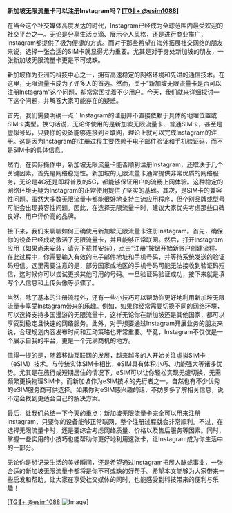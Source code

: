 **新加坡无限流量卡可以注册Instagram吗？[[TG💪+ @esim1088](https://t.me/s/esim1088)]**

在当今这个社交媒体高度发达的时代，Instagram已经成为全球范围内最受欢迎的社交平台之一。无论是分享生活点滴、展示个人风格，还是进行商业推广，Instagram都提供了极为便捷的方式。而对于那些希望在海外拓展社交网络的朋友来说，选择一张合适的SIM卡就显得尤为重要。尤其是对于身处新加坡的朋友，一张新加坡无限流量卡更是不可或缺。

新加坡作为亚洲的科技中心之一，拥有高速稳定的网络环境和先进的通信技术。在这里，无限流量卡成为了许多人的首选。然而，关于“新加坡无限流量卡是否可以注册Instagram”这个问题，却常常困扰着不少用户。今天，我们就来详细探讨一下这个问题，并解答大家可能存在的疑惑。

首先，我们需要明确一点：Instagram的注册并不直接依赖于具体的地理位置或SIM卡类型。换句话说，无论你使用的是新加坡无限流量卡、普通SIM卡，甚至是虚拟号码，只要你的设备能够连接到互联网，理论上就可以完成Instagram的注册。这是因为Instagram的注册过程主要依赖于电子邮件验证和手机验证码，而不是SIM卡的具体信息。

然而，在实际操作中，新加坡无限流量卡能否顺利注册Instagram，还取决于几个关键因素。首先是网络稳定性。新加坡的无限流量卡通常提供非常优质的网络服务，无论是4G还是即将普及的5G，都能够保证用户的流畅上网体验。这种稳定的网络环境无疑为Instagram的正常使用提供了坚实的基础。其次，是SIM卡的兼容性问题。虽然大多数无限流量卡都能很好地支持主流应用程序，但个别品牌或型号可能会出现兼容性问题。因此，在选择无限流量卡时，建议大家优先考虑那些口碑良好、用户评价高的品牌。

接下来，我们来聊聊如何正确使用新加坡无限流量卡注册Instagram。首先，确保你的设备已经成功激活了无限流量卡，并且能够正常联网。然后，打开Instagram应用（如果尚未安装，请先下载并安装），点击“注册”按钮开始新账户创建流程。在此过程中，你需要输入有效的电子邮件地址和手机号码，并等待系统发送的验证码短信。这里需要注意的是，部分国家或地区的手机号码可能无法接收到验证码短信，这时候你可以尝试更换其他可用的号码。一旦验证码验证成功，接下来就是填写个人信息和上传头像等步骤了。

当然，除了基本的注册流程外，还有一些小技巧可以帮助你更好地利用新加坡无限流量卡享受Instagram带来的乐趣。例如，如果你经常需要切换不同的网络环境，可以选择支持多国漫游的无限流量卡，这样无论你在新加坡还是其他国家，都可以享受到稳定且快速的网络服务。此外，对于想要通过Instagram开展业务的朋友来说，合理规划内容发布时间和互动策略也非常重要。毕竟，Instagram不仅仅是一个展示自我的平台，更是一个充满商机的地方。

值得一提的是，随着移动互联网的发展，越来越多的人开始关注虚拟SIM卡（eSIM）技术。与传统实体SIM卡相比，eSIM具有体积小巧、功能强大等诸多优势。尤其是在旅行或短期居住的情况下，eSIM可以让你轻松实现无缝切换，无需频繁更换物理SIM卡。而新加坡作为eSIM技术的先行者之一，自然也有不少优秀的eSIM服务商可供选择。如果你对eSIM感兴趣的话，不妨多多了解相关信息，说不定会找到更适合自己的解决方案。

最后，让我们总结一下今天的重点：新加坡无限流量卡完全可以用来注册Instagram，只要你的设备能够正常联网，整个注册过程就会非常顺利。不过，在选择无限流量卡时，还是要综合考虑网络质量、价格以及售后服务等因素。同时，掌握一些实用的小技巧也能帮助你更好地利用这张卡，让Instagram成为你生活中的一部分。

无论你是想记录生活的美好瞬间，还是希望通过Instagram拓展人脉或事业，一张合适的新加坡无限流量卡都将是你不可或缺的好帮手。希望本文能够为大家带来一些启发和帮助，让大家在享受社交媒体的同时，也能感受到科技带来的便利与乐趣！

[[TG💪+ @esim1088](https://t.me/s/esim1088) ![Image](https://i.postimg.cc/4NQfJmqS/Snipaste-2025-05-13-00-14-12.png)]